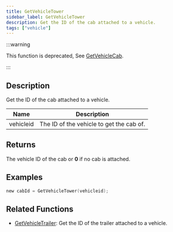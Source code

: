 ```yaml
---
title: GetVehicleTower
sidebar_label: GetVehicleTower
description: Get the ID of the cab attached to a vehicle.
tags: ["vehicle"]
---
```


:::warning

This function is deprecated, See [GetVehicleCab](GetVehicleCab).

:::

## Description

Get the ID of the cab attached to a vehicle.

| Name      | Description                                  |
| --------- | -------------------------------------------- |
| vehicleid | The ID of the vehicle to get the cab of.     |

## Returns

The vehicle ID of the cab or **0** if no cab is attached.

## Examples

```c
new cabId = GetVehicleTower(vehicleid);
```

## Related Functions

- [GetVehicleTrailer](GetVehicleTrailer): Get the ID of the trailer attached to a vehicle.

